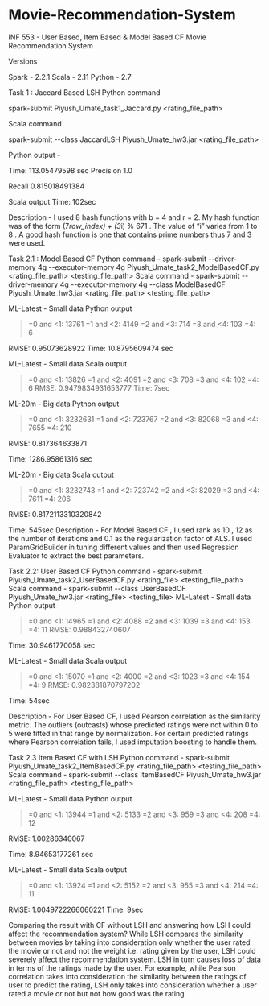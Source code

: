# Movie-Recommendation-System
INF 553 - User Based, Item Based &amp; Model Based CF Movie Recommendation System

Versions

Spark - 2.2.1
Scala - 2.11
Python - 2.7

Task 1 : Jaccard Based LSH
Python command

spark-submit Piyush_Umate_task1_Jaccard.py <rating_file_path>

Scala command

spark-submit --class JaccardLSH Piyush_Umate_hw3.jar <rating_file_path>

Python output -

Time: 113.05479598 sec Precision 1.0

Recall 0.815018491384

Scala output Time: 102sec

Description -
I used 8 hash functions with b = 4 and r = 2. My hash function was of the form (7*row_index) + (3*i) % 671 . The value of “i” varies from 1 to 8 . A good hash function is one that contains prime numbers thus 7 and 3 were used.

Task 2.1 : Model Based CF
Python command -
spark-submit --driver-memory 4g --executor-memory 4g Piyush_Umate_task2_ModelBasedCF.py <rating_file_path> <testing_file_path>
Scala command -
spark-submit --driver-memory 4g --executor-memory 4g --class ModelBasedCF Piyush_Umate_hw3.jar <rating_file_path> <testing_file_path>
 
 ML-Latest - Small data Python output
 
>=0 and <1: 13761
>=1 and <2: 4149
>=2 and <3: 714
>=3 and <4: 103 
>=4: 6

RMSE: 0.95073628922
Time: 10.8795609474 sec

ML-Latest - Small data Scala output
>=0 and <1: 13826
>=1 and <2: 4091
>=2 and <3: 708
>=3 and <4: 102 
>=4: 6
RMSE: 0.9479834931653777 
Time: 7sec

ML-20m - Big data Python output
>=0 and <1: 3232631 
>=1 and <2: 723767 
>=2 and <3: 82068 
>=3 and <4: 7655 
>=4: 210

RMSE: 0.817364633871 

Time: 1286.95861316 sec

ML-20m - Big data Scala output
>=0 and <1: 3232743 
>=1 and <2: 723742 
>=2 and <3: 82029 
>=3 and <4: 7611 
>=4: 206

RMSE: 0.8172113310320842

Time: 545sec
Description -
For Model Based CF , I used rank as 10 , 12 as the number of iterations and 0.1 as the regularization factor of ALS. I used ParamGridBuilder in tuning different values and then used Regression Evaluator to extract the best parameters.

 Task 2.2: User Based CF Python command -
spark-submit Piyush_Umate_task2_UserBasedCF.py <rating_file> <testing_file_path>
Scala command -
spark-submit --class UserBasedCF Piyush_Umate_hw3.jar <rating_file> <testing_file>
ML-Latest - Small data Python output
>=0 and <1: 14965
>=1 and <2: 4088
>=2 and <3: 1039
>=3 and <4: 153
>=4: 11
RMSE: 0.988432740607

Time: 30.9461770058 sec

ML-Latest - Small data Scala output
>=0 and <1: 15070
>=1 and <2: 4000
>=2 and <3: 1023
>=3 and <4: 154
>=4: 9
RMSE: 0.982381870797202

Time: 54sec

Description -
For User Based CF, I used Pearson correlation as the similarity metric. The outliers (outcasts) whose predicted ratings were not within 0 to 5 were fitted in that range by normalization. For certain predicted ratings where Pearson correlation fails, I used imputation boosting to handle them.

Task 2.3 Item Based CF with LSH
Python command - spark-submit Piyush_Umate_task2_ItemBasedCF.py <rating_file_path> <testing_file_path> <jaccard similar movies>
Scala command -
spark-submit --class ItemBasedCF Piyush_Umate_hw3.jar <rating_file_path> <testing_file_path> <jaccard similar movies>

ML-Latest - Small data Python output
>=0 and <1: 13944
>=1 and <2: 5133
>=2 and <3: 959
>=3 and <4: 208
>=4: 12

RMSE: 1.00286340067

Time: 8.94653177261 sec

ML-Latest - Small data Scala output
>=0 and <1: 13924
>=1 and <2: 5152
>=2 and <3: 955
>=3 and <4: 214
>=4: 11

RMSE: 1.0049722266060221
Time: 9sec

Comparing the result with CF without LSH and answering how LSH could affect the recommendation system?
While LSH compares the similarity between movies by taking into consideration only whether the user rated the movie or not and not the weight i.e. rating given by the user, LSH could severely affect the recommendation system. LSH in turn causes loss of data in terms of the ratings made by the user. For example, while Pearson correlation takes into consideration the similarity between the ratings of user to predict the rating, LSH only takes into consideration whether a user rated a movie or not but not how good was the rating.
